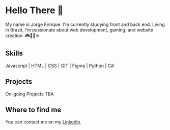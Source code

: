 # Hello There 👋

My name is Jorge Enrique. I'm currently studying front and back end. Living in Brazil, I'm passionate about web development, gaming, and website creation. 
🎮👨‍💼☕

## Skills

Javascript | HTML | CSS | GIT | Figma | Python | C#

## Projects

On-going Projects TBA

## Where to find me

You can contact me on my <a href="in/jorge-enrique-26a50b105">Linkedln</a>.

